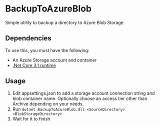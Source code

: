 # BackupToAzureBlob

Simple utility to backup a directory to Azure Blob Storage.

## Dependencies

To use this, you must have the following:
- An Azure Storage account and container
- [.Net Core 3.1 runtime](https://dotnet.microsoft.com/download/dotnet-core/3.1)

## Usage

1. Edit appsettings.json to add a storage account connection string and blob container name. Optionally choose an access tier other than Archive depending on your needs.
2. Run `dotnet BackupToAzureBlob.dll <SourceDirectory> <BlobStorageDirectory>`
3. Wait for it to finish
